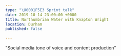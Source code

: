 ```yaml
---
type: "\U0001F5E3️ Sprint talk"
date: 2019-10-14 23:00:00 +0000
title: Northumbrian Water with Knapton Wright
location: Durham
published: false

---
```

"Social media tone of voice and content production"